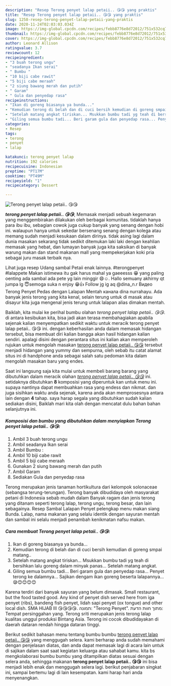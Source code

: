 ```yaml
---
description: "Resep Terong penyet lalap petaii.. 😘😘 yang praktis"
title: "Resep Terong penyet lalap petaii.. 😘😘 yang praktis"
slug: 1258-resep-terong-penyet-lalap-petaii-yang-praktis
date: 2020-11-24T02:03:03.034Z
image: https://img-global.cpcdn.com/recipes/febb8776e8d72012/751x532cq70/terong-penyet-lalap-petaii-😘😘-foto-resep-utama.jpg
thumbnail: https://img-global.cpcdn.com/recipes/febb8776e8d72012/751x532cq70/terong-penyet-lalap-petaii-😘😘-foto-resep-utama.jpg
cover: https://img-global.cpcdn.com/recipes/febb8776e8d72012/751x532cq70/terong-penyet-lalap-petaii-😘😘-foto-resep-utama.jpg
author: Leonard Allison
ratingvalue: 3.7
reviewcount: 12
recipeingredient:
- "3 buah terong ungu"
- "seadanya Ikan serai"
- " Bumbu "
- "10 biji cabe rawit"
- "5 biji cabe meraah"
- "2 siung bawang merah dan putih"
- " Garam"
- " Gula dan penyedap rasa"
recipeinstructions:
- "Ikan di goreng biasanya ya bunda..."
- "Kemudian terong di belah dan di cuci bersih kemudian di goreng smpai matang.."
- "Setelah matang angkat tiriskan... Msukkan bumbu tadi yg teah di bersihkan lalu goreng dalam minyak panas... Setelah matang angkat."
- "Giling semua bumbu tadi... Beri garam gula dan penyedap rasa... Penyet terong ke dalamnya... Sajikan dengam ikan goreng beserta lalapannya... 😪😊😊😊😊"
categories:
- Resep
tags:
- terong
- penyet
- lalap

katakunci: terong penyet lalap 
nutrition: 192 calories
recipecuisine: Indonesian
preptime: "PT17M"
cooktime: "PT49M"
recipeyield: "1"
recipecategory: Dessert

---
```



![Terong penyet lalap petaii.. 😘😘](https://img-global.cpcdn.com/recipes/febb8776e8d72012/751x532cq70/terong-penyet-lalap-petaii-😘😘-foto-resep-utama.jpg)

<b><i>terong penyet lalap petaii.. 😘😘</i></b>, Memasak menjadi sebuah kegemaran yang menggembirakan dilakukan oleh berbagai komunitas. tidaklah hanya para ibu ibu, sebagian cowok juga cukup banyak yang senang dengan hobi ini. walaupun hanya untuk sekedar bersenang senang dengan kolega atau memang sudah menjadi kesukaan dalam dirinya. tidak asing lagi dalam dunia masakan sekarang tidak sedikit ditemukan laki laki dengan keahlian memasak yang hebat, dan lumayan banyak juga kita saksikan di banyak warung makan dan stand makanan mall yang mempekerjakan koki pria sebagai juru masak terbaik nya.

Lihat juga resep Udang sambal Petaii enak lainnya. #terongpenyet #lalappete Makan istimewa itu gak harus mahal ya gaeeesss 😁 yang paling oenting ada sambal ada pete yg lain minggir 😄☺. Hallo semuany akhirny qt jumpa lg 😇semoga suka n enjoy 😁👍 Follow jg ig aq @dina_n.r Видео Terong Penyet Pedas dengan Lalapan Mentah канала dina nurrahayu. Ada banyak jenis terong yang kita kenal, selain terung untuk di masak atau disayur kita juga mengenal jenis terung untuk lalapan alias dimakan mentah.

Baiklah, kita mulai ke perihal bumbu olahan <i>terong penyet lalap petaii.. 😘😘</i>. di antara kesibukan kita, bisa jadi akan terasa membahagiakan apabila sejenak kalian menyempatkan sedikit waktu untuk meracik terong penyet lalap petaii.. 😘😘 ini. dengan keberhasilan anda dalam memasak hidangan tersebut, bisa membuat diri kalian bangga akan hasil hidangan kalian sendiri. apalagi disini dengan perantara situs ini kalian akan memperoleh rujukan untuk mengolah masakan <u>terong penyet lalap petaii.. 😘😘</u> tersebut menjadi hidangan yang yummy dan sempurna, oleh sebab itu catat alamat situs ini di handphone anda sebagai salah satu pedoman kita dalam mengolah masakan baru yang endes.


Saat ini langsung saja kita mulai untuk membeli barang barang yang dibutuhkan dalam meracik olahan <u><i>terong penyet lalap petaii.. 😘😘</i></u> ini. setidaknya dibutuhkan <b>8</b> komposisi yang diperuntuk kan untuk menu ini. supaya nantinya dapat membuahkan rasa yang endess dan nikmat. dan juga sisihkan waktu anda sejenak, karena anda akan memprosesnya antara lain dengan <b>4</b> tahap. saya harap segala yang dibutuhkan sudah kalian sediakan disini, Baiklah mari kita olah dengan mencatat dulu bahan bahan selanjutnya ini.

<!--inarticleads1-->

##### Komposisi dan bumbu yang dibutuhkan dalam menyiapkan Terong penyet lalap petaii.. 😘😘:

1. Ambil 3 buah terong ungu
1. Ambil seadanya Ikan serai
1. Ambil  Bumbu :
1. Ambil 10 biji cabe rawit
1. Ambil 5 biji cabe meraah
1. Gunakan 2 siung bawang merah dan putih
1. Ambil  Garam
1. Sediakan  Gula dan penyedap rasa


Terong merupakan jenis tanaman hortikultura dari kelompok solonaceae (sebangsa terung-terungan). Terong banyak dibudidaya oleh masyarakat petani di Indonesia sebab mudah dalam Banyak ragam dan jenis terong yang ditanam seperti terong lalap, terong ungu, terong besar, dan lain sebagainya. Resep Sambal Lalapan Penyet pelengkap menu makan siang Bunda. Lalap, nama makanan yang selalu identik dengan sayuran mentah dan sambal ini selalu menjadi penambah kenikmatan nafsu makan. 

<!--inarticleads2-->

##### Cara membuat Terong penyet lalap petaii.. 😘😘:

1. Ikan di goreng biasanya ya bunda...
1. Kemudian terong di belah dan di cuci bersih kemudian di goreng smpai matang..
1. Setelah matang angkat tiriskan... Msukkan bumbu tadi yg teah di bersihkan lalu goreng dalam minyak panas... Setelah matang angkat.
1. Giling semua bumbu tadi... Beri garam gula dan penyedap rasa... Penyet terong ke dalamnya... Sajikan dengam ikan goreng beserta lalapannya... 😪😊😊😊😊


Karena terdiri dari banyak sayuran yang belum dimasak. Small restaurant, but the food tasted good. Any kind of penyet dish served here from iga penyet (ribs), bandeng fish penyet, lidah sapi penyet (ox tongue) and other local dish. SMA HIJAB III 😘😘😘😘. תמונה: &#34;Terong Penyet&#34;. מתוך חוות הדעת: ‪Tempat persinggahan yang.‬ Terong sriti merupakan jenis terong lalap kualitas unggul produksi Bintang Asia. Terong ini cocok dibudidayakan di daerah dataran rendah hingga dataran tinggi. 

Berikut sedikit bahasan menu tentang bumbu bumbu <u>terong penyet lalap petaii.. 😘😘</u> yang menggugah selera. kami berharap anda sudah memahami dengan penjelasan diatas, dan anda dapat memasak lagi di acara lain untuk di sajikan dalam saat saat kegiatan keluarga atau sahabat kamu. kita bs mengkolaborasi bumbu bumbu yang ditampilkan diatas sesuai dengan selera anda, sehingga makanan <b>terong penyet lalap petaii.. 😘😘</b> ini bisa menjadi lebih enak dan menggugah selera lagi. berikut penjabaran singkat ini, sampai bertemu lagi di lain kesempatan. kami harap hari anda menyenangkan.
